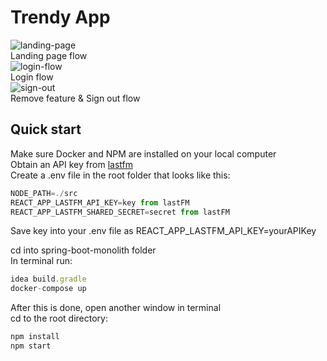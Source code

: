 # Trendy App
![landing-page](public/LandingPage.gif)  
Landing page flow  
![login-flow](public/LoginFlow.gif)  
Login flow  
![sign-out](public/RemoveSignOutFlow.gif)  
Remove feature & Sign out flow  

## Quick start  
Make sure Docker and NPM are installed on your local computer  
Obtain an API key from [lastfm](https://www.last.fm/api/account/create)  
Create a .env file in the root folder that looks like this:  
``` Javascript
NODE_PATH=./src
REACT_APP_LASTFM_API_KEY=key from lastFM
REACT_APP_LASTFM_SHARED_SECRET=secret from lastFM
```
Save key into your .env file as REACT_APP_LASTFM_API_KEY=yourAPIKey  

cd into spring-boot-monolith folder  
In terminal run: 
```Javascript 
idea build.gradle  
docker-compose up  
```

After this is done, open another window in terminal  
cd to the root directory:  
```Javascript
npm install  
npm start
```